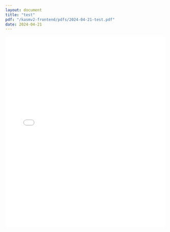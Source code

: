 ```yaml
---
layout: document
title: "test"
pdf: "/kasmv2-frontend/pdfs/2024-04-21-test.pdf"
date: 2024-04-21
---
```


<embed src="{{ page.pdf }}" width="100%" height="600px" type="application/pdf">
